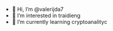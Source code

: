 - 👋 Hi, I’m @valerijda7
- 👀 I’m interested in traidieng
- 🌱 I’m currently learning cryptoanalityc

<!---
valerijda7/valerijda7 is a ✨ special ✨ repository because its `README.md` (this file) appears on your GitHub profile.
You can click the Preview link to take a look at your changes.
--->

